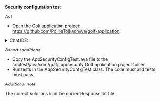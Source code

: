 **Security configuration test**

*Act*

- Open the Golf application project:
https://github.com/PolinaTolkachova/golf-application

<details>
<summary>Chat IDE:</summary>

- Go to class src/main/java/com/golf/app/security/AppSecurityConfig.java
- Highlight the filterChain method
- Open the chat AI interface and enter:

```
Refactor the filterChain method to allow anonymous access on /login and restrict /admin to ADMIN roles
```

- Submit the question
- Replace the filterChain method with the suggested method
- Add all required imports

</details>

*Assert conditions*

- Copy the AppSecurityConfigTest.java file to the src/test/java/com/golf/app/security Golf application project folder
- Run tests in the AppSecurityConfigTest class. The code must and tests must pass

*Additional note*

The correct solutions is in the correctResponse.txt file
